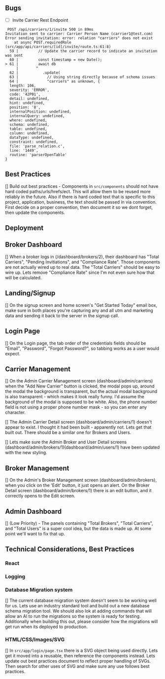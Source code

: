
## Bugs


- [ ] Invite Carrier Rest Endpoint

```
 POST /api/carriers/1/invite 500 in 89ms
Invitation sent to carrier: Carrier Person Name (carrier1@test.com)
Error sending invitation: error: relation "carriers" does not exist
    at async POST.requiredRole (src/app/api/carriers/[id]/invite/route.ts:61:8)
  59 |         // Update the carrier record to indicate an invitation was sent
  60 |         const timestamp = new Date();
> 61 |         await db
     |        ^
  62 |           .update(
  63 |             // Using string directly because of schema issues
  64 |             "carriers" as unknown, {
  length: 106,
  severity: 'ERROR',
  code: '42P01',
  detail: undefined,
  hint: undefined,
  position: '8',
  internalPosition: undefined,
  internalQuery: undefined,
  where: undefined,
  schema: undefined,
  table: undefined,
  column: undefined,
  dataType: undefined,
  constraint: undefined,
  file: 'parse_relation.c',
  line: '1449',
  routine: 'parserOpenTable'
}
```


## Best Practices

[] Build out best practices - Components in `src/components` should not have hard coded paths/urls/hrefs/ect. This will allow them to be reused more reliably in the future. Also if there is hard coded text that is specific to this project, application, business, the text should be passed in via convention. First decide on a proper convention, then document it so we dont forget, then update the components. 

## Deployment


## Broker Dashboard

[] When a broker logs in (/dashboard/brokers/2), their dashboard has "Total Carriers", "Pending Invitiations", and "Compliance Rate". Those components are not actually wired up to real data. The "Total Carriers" should be easy to wire up. Lets remove "Compliance Rate" since I'm not even sure how that will be calculated. 

## Landing/Signup

[] On the signup screen and home screen's "Get Started Today" email box, make sure in both places you're capturing any and all utm and marketing data and sending it back to the server in the signup call.

## Login Page

[] On the Login page, the tab order of the credentials fields should be "Email", "Password", "Forgot Password?", so tabbing works as a user would expect.

## Carrier Management

[] On the Admin Carrier Management screen (dashboard/admin/carriers) when the "Add New Carrier" button is clicked, the modal pops up, around the modal the background is transparent, but the actual modal background is also transparent - which makes it look really funny. I'd assume the background of the modal is supposed to be white.
Also, the phone number field is not using a proper phone number mask - so you can enter any character.

[] The Admin Carrier Detail screen (dashboard/admin/carriers/1) doesn't appear to exist. I thought it had been built - apparently not. Lets get that built out. There should be a similar one for Brokers and Users.

[] Lets make sure the Admin Broker and User Detail screens (dashboard/admin/brokers/1)(dashboard/admin/users/1) have been updated with the new styling.

## Broker Management

[] On the Admin's Broker Management screen (dashboard/admin/brokers), when you click on the 'Edit' button, it just opens an alert. On the Broker Detail screen (dashboard/admin/brokers/1) there is an edit button, and it correctly opens to the Edit screen.


## Admin Dashboard

[] (Low Priority) - The panels containing "Total Brokers", "Total Carriers", and "Total Users" is a super cool idea, but the data is made up. At some point we'll want to fix that up.

## Technical Considerations, Best Practices

### React


### Logging


### Database Migration system

[] The current database migration system doesn't seem to be working well for us. Lets use an industry standard tool and build out a new database schema migration tool. We should also lok at adding commands that will allow an AI to run the migrations so the system is ready for testing. Additionally when building this out, please consider how the migrations will get run when its deployed to production. 

### HTML/CSS/Images/SVG

[] In `src/app/login/page.tsx` there is a SVG object being used directly. Lets get it moved into a reusable, then reference the components instead. Lets update out best practices document to reflect proper handling of SVGs. Then search for other uses of SVG and make sure any use follows best practices.
